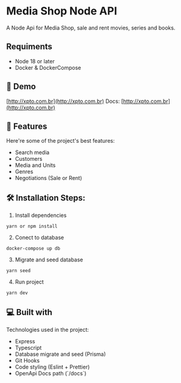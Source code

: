 # Media Shop Node API

A Node Api for Media Shop, sale and rent movies, series and books.

## Requiments

- Node 18 or later
- Docker & DockerCompose


## 🚀 Demo

[http://xpto.com.br](http://xpto.com.br)
Docs: [http://xpto.com.br](http://xpto.com.br)

## 🧐 Features

Here're some of the project's best features:

- Search media
- Customers
- Media and Units
- Genres
- Negotiations (Sale or Rent)

## 🛠️ Installation Steps:

1. Install dependencies
```
yarn or npm install
```

2. Conect to database

```
docker-compose up db
```

3. Migrate and seed database

```
yarn seed
```

4. Run project

```
yarn dev
```

## 💻 Built with

Technologies used in the project:

- Express
- Typescript
- Database migrate and seed (Prisma)
- Git Hooks
- Code styling (Eslint + Prettier)
- OpenApi Docs path (\`/docs\`)
